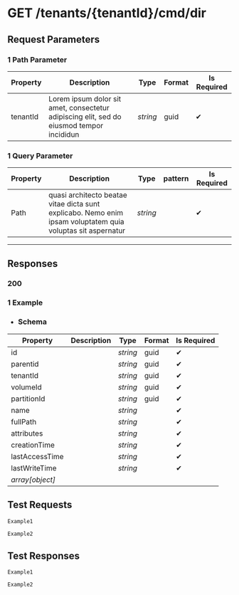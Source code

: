 # **GET**   /tenants/{tenantId}/cmd/dir


## __Request Parameters__

### 1 Path Parameter
   | Property       | Description | Type     | Format | Is Required |
|----------------|-------------|----------|--------|-------------|
| tenantId            |      Lorem ipsum dolor sit amet, consectetur adipiscing elit, sed do eiusmod tempor incididun       | _string_ | guid   | ✔           |

### 1 Query Parameter

 | Property       | Description | Type     | pattern | Is Required |
|----------------|-------------|----------|--------|-------------|
| Path             |     quasi architecto beatae vitae dicta sunt explicabo. Nemo enim ipsam voluptatem quia voluptas sit aspernatur        | _string_ |    | ✔           |
  ___
## __Responses__

### __200__

### 1 Example
    
  - ### Schema


| Property | Description | Type | Format | Is Required |
|----------|-------------|------|--------|-------------|
| id       |         |   _string_   |    guid    | ✔           |
|   parentid       |             |    _string_  |    guid    |      ✔       |
|     tenantId     |             |   _string_   |     guid   |      ✔       |
|       volumeId   |          |   _string_   |     guid   |      ✔       |
|    partitionId      |             |    _string_  |    guid    |       ✔      |
|    name      |             |   _string_   |        |         ✔    |
|   fullPath       |             |   _string_   |        |       ✔      |
|    attributes      |             |  _string_    |        |        ✔     |
|      creationTime    |      |   _string_   |        |          ✔   |
|   lastAccessTime       |             |    _string_  |        |          ✔   |
|    lastWriteTime      |          |     _string_ |        |         ✔    |
|    _array[object]_      |           |  |        |             |
## __Test Requests__


```cURL tab= 
Example1
```

```C# tab=
Example2
```

## __Test Responses__

```cURL tab= 
Example1
```

```C# tab=
Example2
```
